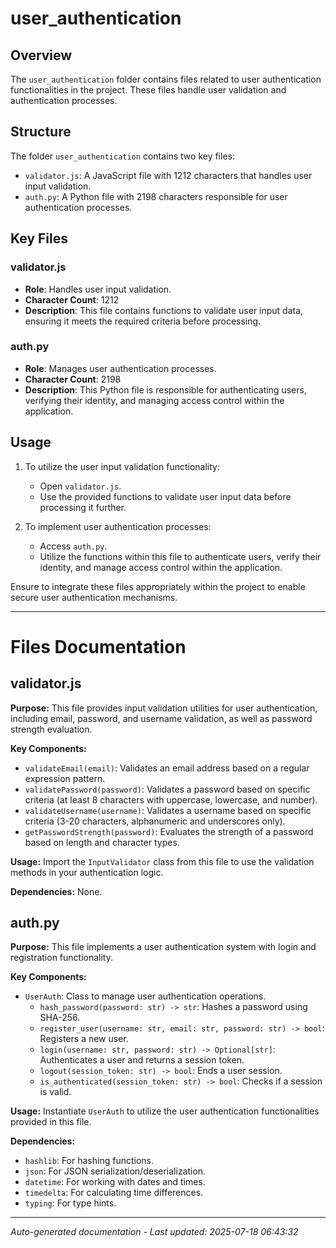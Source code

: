 # user_authentication

## Overview
The `user_authentication` folder contains files related to user authentication functionalities in the project. These files handle user validation and authentication processes.

## Structure
The folder `user_authentication` contains two key files:
- `validator.js`: A JavaScript file with 1212 characters that handles user input validation.
- `auth.py`: A Python file with 2198 characters responsible for user authentication processes.

## Key Files
### validator.js
- **Role**: Handles user input validation.
- **Character Count**: 1212
- **Description**: This file contains functions to validate user input data, ensuring it meets the required criteria before processing.

### auth.py
- **Role**: Manages user authentication processes.
- **Character Count**: 2198
- **Description**: This Python file is responsible for authenticating users, verifying their identity, and managing access control within the application.

## Usage
1. To utilize the user input validation functionality:
   - Open `validator.js`.
   - Use the provided functions to validate user input data before processing it further.

2. To implement user authentication processes:
   - Access `auth.py`.
   - Utilize the functions within this file to authenticate users, verify their identity, and manage access control within the application.

Ensure to integrate these files appropriately within the project to enable secure user authentication mechanisms.

---

# Files Documentation

## validator.js

**Purpose:** This file provides input validation utilities for user authentication, including email, password, and username validation, as well as password strength evaluation.

**Key Components:**
- `validateEmail(email)`: Validates an email address based on a regular expression pattern.
- `validatePassword(password)`: Validates a password based on specific criteria (at least 8 characters with uppercase, lowercase, and number).
- `validateUsername(username)`: Validates a username based on specific criteria (3-20 characters, alphanumeric and underscores only).
- `getPasswordStrength(password)`: Evaluates the strength of a password based on length and character types.

**Usage:** Import the `InputValidator` class from this file to use the validation methods in your authentication logic.

**Dependencies:** None.

## auth.py

**Purpose:** This file implements a user authentication system with login and registration functionality.

**Key Components:**
- `UserAuth`: Class to manage user authentication operations.
  - `hash_password(password: str) -> str`: Hashes a password using SHA-256.
  - `register_user(username: str, email: str, password: str) -> bool`: Registers a new user.
  - `login(username: str, password: str) -> Optional[str]`: Authenticates a user and returns a session token.
  - `logout(session_token: str) -> bool`: Ends a user session.
  - `is_authenticated(session_token: str) -> bool`: Checks if a session is valid.

**Usage:** Instantiate `UserAuth` to utilize the user authentication functionalities provided in this file.

**Dependencies:**
- `hashlib`: For hashing functions.
- `json`: For JSON serialization/deserialization.
- `datetime`: For working with dates and times.
- `timedelta`: For calculating time differences.
- `typing`: For type hints.

---
*Auto-generated documentation - Last updated: 2025-07-18 06:43:32*
